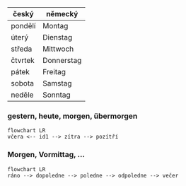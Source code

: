 | český  | německý   |
|---|---|
|pondělí|Montag|
|úterý|Dienstag|
|středa|Mittwoch|
|čtvrtek|Donnerstag|
|pátek|Freitag|
|sobota|Samstag|
|neděle|Sonntag|


### gestern, heute, morgen, übermorgen
```mermaid
flowchart LR
včera <-- id1 --> zítra --> pozítří
```

### Morgen, Vormittag, ...
```mermaid
flowchart LR
ráno --> dopoledne --> poledne --> odpoledne --> večer
```

